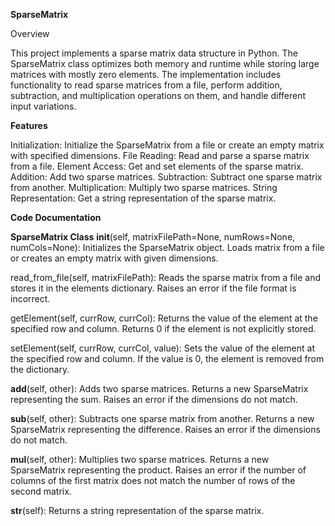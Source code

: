 **SparseMatrix**

Overview

This project implements a sparse matrix data structure in Python. The SparseMatrix class optimizes both memory and runtime while storing large matrices with mostly zero elements. The implementation includes functionality to read sparse matrices from a file, perform addition, subtraction, and multiplication operations on them, and handle different input variations.

**Features**

Initialization: Initialize the SparseMatrix from a file or create an empty matrix with specified dimensions.
File Reading: Read and parse a sparse matrix from a file.
Element Access: Get and set elements of the sparse matrix.
Addition: Add two sparse matrices.
Subtraction: Subtract one sparse matrix from another.
Multiplication: Multiply two sparse matrices.
String Representation: Get a string representation of the sparse matrix.

**Code Documentation**

**SparseMatrix Class**
__init__(self, matrixFilePath=None, numRows=None, numCols=None): Initializes the SparseMatrix object. Loads matrix from a file or creates an empty matrix with given dimensions.

read_from_file(self, matrixFilePath): Reads the sparse matrix from a file and stores it in the elements dictionary. Raises an error if the file format is incorrect.

getElement(self, currRow, currCol): Returns the value of the element at the specified row and column. Returns 0 if the element is not explicitly stored.

setElement(self, currRow, currCol, value): Sets the value of the element at the specified row and column. If the value is 0, the element is removed from the dictionary.

__add__(self, other): Adds two sparse matrices. Returns a new SparseMatrix representing the sum. Raises an error if the dimensions do not match.

__sub__(self, other): Subtracts one sparse matrix from another. Returns a new SparseMatrix representing the difference. Raises an error if the dimensions do not match.

__mul__(self, other): Multiplies two sparse matrices. Returns a new SparseMatrix representing the product. Raises an error if the number of columns of the first matrix does not match the number of rows of the second matrix.

__str__(self): Returns a string representation of the sparse matrix.


